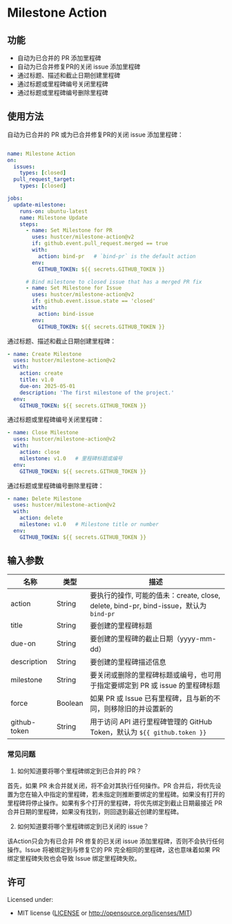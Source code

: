 # Milestone Action

## 功能

- 自动为已合并的 PR 添加里程碑
- 自动为已合并修复PR的关闭 issue 添加里程碑
- 通过标题、描述和截止日期创建里程碑
- 通过标题或里程碑编号关闭里程碑
- 通过标题或里程碑编号删除里程碑

## 使用方法

自动为已合并的 PR 或为已合并修复PR的关闭 issue 添加里程碑：

```yaml

name: Milestone Action
on:
  issues:
    types: [closed]
  pull_request_target:
    types: [closed]

jobs:
  update-milestone:
    runs-on: ubuntu-latest
    name: Milestone Update
    steps:
      - name: Set Milestone for PR
        uses: hustcer/milestone-action@v2
        if: github.event.pull_request.merged == true
        with:
          action: bind-pr   # `bind-pr` is the default action
        env:
          GITHUB_TOKEN: ${{ secrets.GITHUB_TOKEN }}

      # Bind milestone to closed issue that has a merged PR fix
      - name: Set Milestone for Issue
        uses: hustcer/milestone-action@v2
        if: github.event.issue.state == 'closed'
        with:
          action: bind-issue
        env:
          GITHUB_TOKEN: ${{ secrets.GITHUB_TOKEN }}
```

通过标题、描述和截止日期创建里程碑：

```yaml
- name: Create Milestone
  uses: hustcer/milestone-action@v2
  with:
    action: create
    title: v1.0
    due-on: 2025-05-01
    description: 'The first milestone of the project.'
  env:
    GITHUB_TOKEN: ${{ secrets.GITHUB_TOKEN }}
```

通过标题或里程碑编号关闭里程碑：

```yaml
- name: Close Milestone
  uses: hustcer/milestone-action@v2
  with:
    action: close
    milestone: v1.0   # 里程碑标题或编号
  env:
    GITHUB_TOKEN: ${{ secrets.GITHUB_TOKEN }}
```

通过标题或里程碑编号删除里程碑：

```yaml
- name: Delete Milestone
  uses: hustcer/milestone-action@v2
  with:
    action: delete
    milestone: v1.0   # Milestone title or number
  env:
    GITHUB_TOKEN: ${{ secrets.GITHUB_TOKEN }}
```

## 输入参数

| 名称          | 类型     | 描述                                                                         |
| ------------ | ------- | ---------------------------------------------------------------------------- |
| action       | String  | 要执行的操作, 可能的值未：create, close, delete, bind-pr, bind-issue，默认为 `bind-pr`|
| title        | String  | 要创建的里程碑标题                                                               |
| due-on       | String  | 要创建的里程碑的截止日期（yyyy-mm-dd）                                             |
| description  | String  | 要创建的里程碑描述信息                                                            |
| milestone    | String  | 要关闭或删除的里程碑标题或编号，也可用于指定要绑定到 PR 或 issue 的里程碑标题             |
| force        | Boolean | 如果 PR 或 Issue 已有里程碑，且与新的不同，则移除旧的并设置新的                         |
| github-token | String  | 用于访问 API 进行里程碑管理的 GitHub Token，默认为 `${{ github.token }}`            |

### 常见问题

1. 如何知道要将哪个里程碑绑定到已合并的 PR？

首先，如果 PR 未合并就关闭，将不会对其执行任何操作。PR 合并后，将优先设置为您在输入中指定的里程碑，若未指定则推断要绑定的里程碑。如果没有打开的里程碑将停止操作。如果有多个打开的里程碑，将优先绑定到截止日期最接近 PR 合并日期的里程碑，如果没有找到，则回退到最近创建的里程碑。

2. 如何知道要将哪个里程碑绑定到已关闭的 issue？

该Action只会为有已合并 PR 修复的已关闭 issue 添加里程碑，否则不会执行任何操作。Issue 将被绑定到与修复它的 PR 完全相同的里程碑，这也意味着如果 PR 绑定里程碑失败也会导致 Issue 绑定里程碑失败。

## 许可

Licensed under:

- MIT license ([LICENSE](LICENSE) or http://opensource.org/licenses/MIT)
